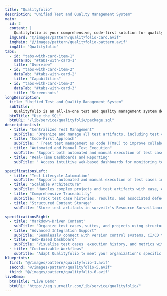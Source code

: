 ```yaml
---
title: "Qualityfolio"
description: "Unified Test and Quality Management System"
main:
  id: 2
  content: |
    Qualityfolio is your comprehensive, code-first solution for quality management and test lifecycle optimization. Built on the principles of "Test Management as Code" (TMaC), Qualityfolio integrates seamlessly with surveilr to provide robust test artifact management, analytics, and reporting.
  imgCard: "@/images/pattern/qualityfolio-card.avif"
  imgMain: "@/images/pattern/qualityfolio-pattern.avif"
  imgAlt: "Qualityfolio"
tabs:
  - id: "tabs-with-card-item-1"
    dataTab: "#tabs-with-card-1"
    title: "Overview"
  - id: "tabs-with-card-item-2"
    dataTab: "#tabs-with-card-2"
    title: "Capabilities"
  - id: "tabs-with-card-item-3"
    dataTab: "#tabs-with-card-3"
    title: "Screenshots"
longDescription:
  title: "Unified Test and Quality Management System"
  subTitle: |
    Qualityfolio is an all-in-one test and quality management system designed to streamline the test lifecycle with a code-first approach. Built on "Test Management as Code" (TMaC) principles, it enables secure storage, execution, and analysis of test artifacts through Surveilr. Featuring centralized test management, seamless CI/CD integration, real-time dashboards, and full traceability with FII codes, Qualityfolio simplifies workflows, ensures compliance, and fosters collaboration across industries.
  btnTitle: "Use the SQL"
  btnURL: "/lib/service/qualityfolio/package.sql"
descriptionList:
  - title: "Centralized Test Management"
    subTitle: "Organize and manage all test artifacts, including test cases, suites, and projects, in a single location. Leverage Markdown-driven content organization to ensure clarity and consistency."
  - title: "Code-First Approach"
    subTitle: " Treat test management as code (TMaC) to improve collaboration, version control, and scalability. Seamlessly integrate with GitOps workflows and CI/CD pipelines."
  - title: "Automated and Manual Test Execution"
    subTitle: "Support both automated and manual execution of test cases, ensuring flexibility in testing strategies. Utilize surveilr for structured ingestion and tracking of test results."
  - title: "Real-Time Dashboards and Reporting"
    subTitle: " Access intuitive web-based dashboards for monitoring test execution, defect metrics, and compliance tracking. Generate insights with custom filters, charts, and trend analysis."

specificationsLeft:
  - title: "Test Lifecycle Automation"
    subTitle: "Supports automated and manual execution of test cases integrated with CI/CD pipelines."
  - title: "Scalable Architecture"
    subTitle: "Handles complex projects and test artifacts with ease, ensuring scalability for growing teams."
  - title: "Comprehensive Traceability"
    subTitle: "Track test case histories, results, and associated defects with unique identifiers."
  - title: "Structured Content Storage"
    subTitle: "Store test artifacts in surveilr's Resource Surveillance State Database (RSSD) for efficient querying, analytics, and auditing."

specificationsRight:
  - title: "Markdown-Driven Content"
    subTitle: "Organize test cases, suites, and projects using structured Markdown for clarity and flexibility."
  - title: "Advanced Integration Support"
    subTitle: "Seamlessly connect with version control systems, CI/CD tools, and third-party platforms."
  - title: "Web-Based Dashboard"
    subTitle: "Visualize test cases, execution history, and metrics with an intuitive web interface."
  - title: "Customizable Workflows"
    subTitle: "Adapt Qualityfolio to meet your organization's specific quality management needs."
blueprints:
  first: "@/images/pattern/qualityfolio-1.avif"
  second: "@/images/pattern/qualityfolio-5.avif"
  third: "@/images/pattern/qualityfolio-6.avif"
liveDemo:
  btnTitle: "Live Demo"
  btnURL: "https://eg.surveilr.com/lib/service/qualityfolio/"
---
```

